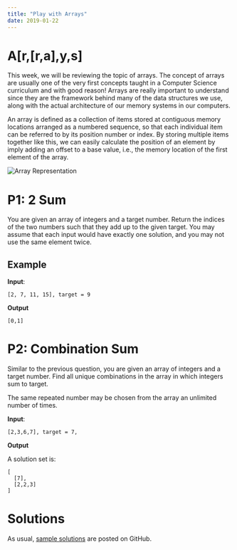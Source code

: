 ```yaml
---
title: "Play with Arrays"
date: 2019-01-22
---
```


# A[r,[r,a],y,s]

This week, we will be reviewing the topic of arrays. The concept of arrays are usually one of the very first concepts taught in a Computer Science curriculum and with good reason! Arrays are really important to understand since they are the framework behind many of the data structures we use, along with the actual architecture of our memory systems in our computers.

An array is defined as a collection of items stored at contiguous memory locations arranged as a numbered sequence, so that each individual item can be referred to by its position number or index. By storing multiple items together like this, we can easily calculate the position of an element by imply adding an offset to a base value, i.e., the memory location of the first element of the array.

![Array Representation](https://cdncontribute.geeksforgeeks.org/wp-content/uploads/array-2.png)

# P1: 2 Sum

You are given an array of integers and a target number. Return the indices of the two numbers such that they add up to the given target.
You may assume that each input would have exactly one solution, and you may not use the same element twice.

## Example

**Input**:
```
[2, 7, 11, 15], target = 9
```
**Output**
```
[0,1]
```

# P2: Combination Sum

Similar to the previous question, you are given an array of integers and a target number. Find all unique combinations in the array in which integers sum to target.

The same repeated number may be chosen from the array an unlimited number of times.

**Input**:
```
[2,3,6,7], target = 7,
```

**Output**

A solution set is:
```
[
  [7],
  [2,2,3]
]
```

# Solutions

As usual, [sample solutions][csip-uga/archive] are posted on GitHub.

[csip-uga/archive]: https://github.com/csip-uga/archive
